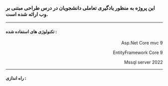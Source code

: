
### این پروژه به منظور یادگیری تعاملی دانشجویان در درس طراحی مبتنی بر وب ارائه شده است. 
---

#### تکنولوژی های استفاده شده :
<p dir="rtl">Asp.Net Core mvc 9</p>
<p dir="rtl">EntityFramework Core 9</p>
<p dir="rtl">Mssql server 2022</p>

---

#### راه اندازی :


